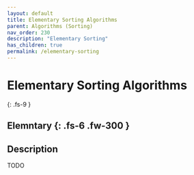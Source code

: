 ```yaml
---
layout: default
title: Elementary Sorting Algorithms
parent: Algorithms (Sorting)
nav_order: 230
description: "Elementary Sorting"
has_children: true
permalink: /elementary-sorting
---
```

# Elementary Sorting Algorithms
{: .fs-9 }

Elemntary
{: .fs-6 .fw-300 }
---

## Description
TODO



